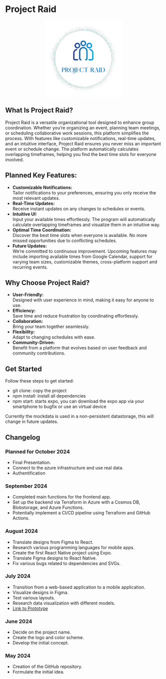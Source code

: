 # Project Raid

<img src="/assets/images/Logo.png" alt="Project Raid logo" style="display:block; margin: auto; width: 250px">

## What Is Project Raid?

Project Raid is a versatile organizational tool designed to enhance group coordination. Whether you’re organizing an event, planning team meetings, or scheduling collaborative work sessions, this platform simplifies the process. With features like customizable notifications, real-time updates, and an intuitive interface, Project Raid ensures you never miss an important event or schedule change. The platform automatically calculates overlapping timeframes, helping you find the best time slots for everyone involved.

## Planned Key Features:

- **Customizable Notifications:**  
  Tailor notifications to your preferences, ensuring you only receive the most relevant updates.
- **Real-Time Updates:** <br>
  Receive instant updates on any changes to schedules or events.
- **Intuitive UI:**  
  Input your available times effortlessly. The program will automatically calculate overlapping timeframes and visualize them in an intuitive way.
- **Optimal Time Coordination:**  
  Discover the best time slots when everyone is available. No more missed opportunities due to conflicting schedules.
- **Future Updates:**  
  We’re committed to continuous improvement. Upcoming features may include importing available times from Google Calendar, support for varying team sizes, customizable themes, cross-platform support and recurring events.

## Why Choose Project Raid?

- **User-Friendly:**<br>
  Designed with user experience in mind, making it easy for anyone to use.
- **Efficiency:**<br> Save time and reduce frustration by coordinating effortlessly.
- **Collaboration:**<br> Bring your team together seamlessly.
- **Flexibility:**<br> Adapt to changing schedules with ease.
- **Community-Driven:**<br>
  Benefit from a platform that evolves based on user feedback and community contributions.
  <br>

## Get Started

Follow these steps to get started:

- git clone: copy the project
- npm install: install all dependencies
- npm start: starts expo, you can download the expo app via your smartphone to bugfix or use an virtual device

Currently the mockdata is used in a non-persistent datastorage, this will change in future updates.

## Changelog

### Planned for October 2024

- Final Presentation.
- Connect to the azure infrastructure and use real data.
- Authentification

### September 2024

- Completed main functions for the frontend app.
- Set up the backend via Terraform in Azure with a Cosmos DB, Blobstorage, and Azure Functions.
- Potentially implement a CI/CD pipeline using Terraform and GitHub Actions.

### August 2024

- Translate designs from Figma to React.
- Research various programming languages for mobile apps.
- Create the first React Native project using Expo.
- Translate Figma designs to React Native.
- Fix various bugs related to dependencies and SVGs.

### July 2024

- Transition from a web-based application to a mobile application.
- Visualize designs in Figma.
- Test various layouts.
- Research data visualization with different models.
- [Link to Prototype](www.figma.com/proto/jhVIrWUv0lhAzif2Dr4mf3/ProjectRaid?page-id=0%3A1&node-id=1-120&viewport=1791%2C1168%2C2.07&t=7fFDUTkVGYG2saKU-1&scaling=min-zoom&content-scaling=fixed&starting-point-node-id=1%3A17)

### June 2024

- Decide on the project name.
- Create the logo and color scheme.
- Develop the initial concept.

### May 2024

- Creation of the GitHub repository.
- Formulate the initial idea.
